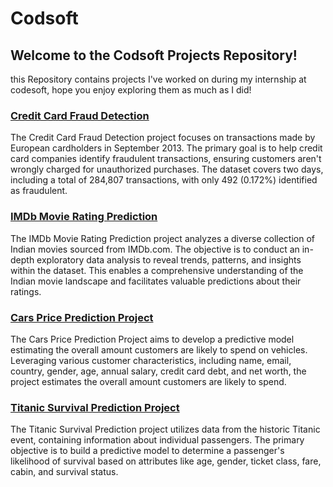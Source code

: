 # Codsoft
## Welcome to the Codsoft Projects Repository!
this Repository contains projects I've worked on during my internship at codesoft, hope you enjoy exploring them as much as I did!

### [Credit Card Fraud Detection](https://github.com/YomnaEisa/Codsoft/tree/main/CreditCardFraudDetection)
The Credit Card Fraud Detection project focuses on transactions made by European cardholders in September 2013. The primary goal is to help credit card companies identify fraudulent transactions, ensuring customers aren't wrongly charged for unauthorized purchases. The dataset covers two days, including a total of 284,807 transactions, with only 492 (0.172%) identified as fraudulent.

### [IMDb Movie Rating Prediction](https://github.com/YomnaEisa/Codsoft/tree/main/IMDbMovieRating)
The IMDb Movie Rating Prediction project analyzes a diverse collection of Indian movies sourced from IMDb.com. The objective is to conduct an in-depth exploratory data analysis to reveal trends, patterns, and insights within the dataset. This enables a comprehensive understanding of the Indian movie landscape and facilitates valuable predictions about their ratings.

### [Cars Price Prediction Project](https://github.com/YomnaEisa/Codsoft/tree/main/SalesPricePrediction)
The Cars Price Prediction Project aims to develop a predictive model estimating the overall amount customers are likely to spend on vehicles. Leveraging various customer characteristics, including name, email, country, gender, age, annual salary, credit card debt, and net worth, the project estimates the overall amount customers are likely to spend.

### [Titanic Survival Prediction Project](https://github.com/YomnaEisa/Codsoft/tree/main/TitanicProject)
The Titanic Survival Prediction project utilizes data from the historic Titanic event, containing information about individual passengers. The primary objective is to build a predictive model to determine a passenger's likelihood of survival based on attributes like age, gender, ticket class, fare, cabin, and survival status.
